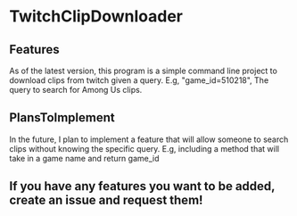 # TwitchClipDownloader 

## Features
As of the latest version, this program is a simple command line project
to download clips from twitch given a query.
E.g, "game\_id=510218", The query to search for Among Us clips.

## PlansToImplement

In the future, I plan to implement a feature that will allow someone to search clips
without knowing the specific query.
E.g, including a method that will take in a game name and return game\_id

## If you have any features you want to be added, create an issue and request them!
